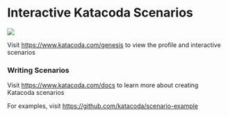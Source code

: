 # Interactive Katacoda Scenarios

[![](http://shields.katacoda.com/katacoda/genesis/count.svg)](https://www.katacoda.com/genesis "Get your profile on Katacoda.com")

Visit https://www.katacoda.com/genesis to view the profile and interactive scenarios

### Writing Scenarios
Visit https://www.katacoda.com/docs to learn more about creating Katacoda scenarios

For examples, visit https://github.com/katacoda/scenario-example
